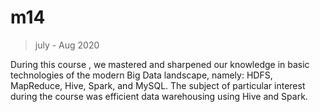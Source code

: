 # m14
> july - Aug 2020

During this course , we mastered and sharpened our knowledge in basic technologies of the
modern Big Data landscape, namely: HDFS, MapReduce, Hive, Spark, and MySQL. The subject of particular
interest during the course was efficient data warehousing using Hive and Spark.
